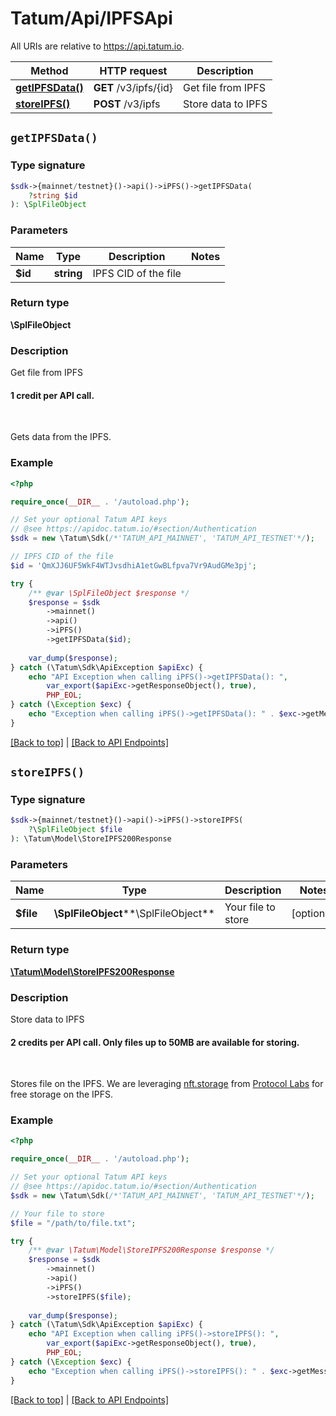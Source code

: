 # Tatum/Api/IPFSApi

All URIs are relative to https://api.tatum.io.

Method | HTTP request | Description
------------- | ------------- | -------------
[**getIPFSData()**](#getipfsdata) | **GET** /v3/ipfs/{id} | Get file from IPFS
[**storeIPFS()**](#storeipfs) | **POST** /v3/ipfs | Store data to IPFS


## `getIPFSData()`

### Type signature

```php
$sdk->{mainnet/testnet}()->api()->iPFS()->getIPFSData(
    ?string $id
): \SplFileObject
```

### Parameters

Name | Type | Description  | Notes
------------- | ------------- | ------------- | -------------
 **$id** | **string**| IPFS CID of the file |

### Return type

**\SplFileObject**

### Description

Get file from IPFS

<h4>1 credit per API call.</h4><br/><p>Gets data from the IPFS.</p>

### Example

```php
<?php

require_once(__DIR__ . '/autoload.php');

// Set your optional Tatum API keys
// @see https://apidoc.tatum.io/#section/Authentication
$sdk = new \Tatum\Sdk(/*'TATUM_API_MAINNET', 'TATUM_API_TESTNET'*/);

// IPFS CID of the file
$id = 'QmXJJ6UF5WkF4WTJvsdhiA1etGwBLfpva7Vr9AudGMe3pj';

try {
    /** @var \SplFileObject $response */
    $response = $sdk
        ->mainnet()
        ->api()
        ->iPFS()
        ->getIPFSData($id);
    
    var_dump($response);
} catch (\Tatum\Sdk\ApiException $apiExc) {
    echo "API Exception when calling iPFS()->getIPFSData(): ",
        var_export($apiExc->getResponseObject(), true),
        PHP_EOL;
} catch (\Exception $exc) {
    echo "Exception when calling iPFS()->getIPFSData(): " . $exc->getMessage() . PHP_EOL;
}
```

[[Back to top]](#) | [[Back to API Endpoints]](../index.md#api-endpoints)

## `storeIPFS()`

### Type signature

```php
$sdk->{mainnet/testnet}()->api()->iPFS()->storeIPFS(
    ?\SplFileObject $file
): \Tatum\Model\StoreIPFS200Response
```

### Parameters

Name | Type | Description  | Notes
------------- | ------------- | ------------- | -------------
 **$file** | **\SplFileObject****\SplFileObject**| Your file to store | [optional]

### Return type

[**\Tatum\Model\StoreIPFS200Response**](../Model/StoreIPFS200Response.md)

### Description

Store data to IPFS

<h4>2 credits per API call. Only files up to 50MB are available for storing.</h4><br/> <p>Stores file on the IPFS. We are leveraging <a href="https://nft.storage/" target="_blank">nft.storage</a> from <a href="https://protocol.ai/" target="_blank">Protocol Labs</a> for free storage on the IPFS.</p>

### Example

```php
<?php

require_once(__DIR__ . '/autoload.php');

// Set your optional Tatum API keys
// @see https://apidoc.tatum.io/#section/Authentication
$sdk = new \Tatum\Sdk(/*'TATUM_API_MAINNET', 'TATUM_API_TESTNET'*/);

// Your file to store
$file = "/path/to/file.txt";

try {
    /** @var \Tatum\Model\StoreIPFS200Response $response */
    $response = $sdk
        ->mainnet()
        ->api()
        ->iPFS()
        ->storeIPFS($file);
    
    var_dump($response);
} catch (\Tatum\Sdk\ApiException $apiExc) {
    echo "API Exception when calling iPFS()->storeIPFS(): ",
        var_export($apiExc->getResponseObject(), true),
        PHP_EOL;
} catch (\Exception $exc) {
    echo "Exception when calling iPFS()->storeIPFS(): " . $exc->getMessage() . PHP_EOL;
}
```

[[Back to top]](#) | [[Back to API Endpoints]](../index.md#api-endpoints)
